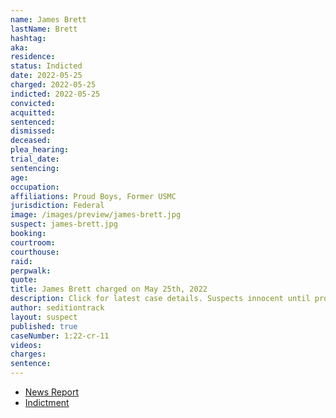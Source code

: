 ```yaml
---
name: James Brett
lastName: Brett
hashtag:
aka:
residence:
status: Indicted
date: 2022-05-25
charged: 2022-05-25
indicted: 2022-05-25
convicted:
acquitted:
sentenced:
dismissed:
deceased:
plea_hearing:
trial_date:
sentencing:
age:
occupation:
affiliations: Proud Boys, Former USMC
jurisdiction: Federal
image: /images/preview/james-brett.jpg
suspect: james-brett.jpg
booking:
courtroom:
courthouse:
raid:
perpwalk:
quote:
title: James Brett charged on May 25th, 2022
description: Click for latest case details. Suspects innocent until proven guilty.
author: seditiontrack
layout: suspect
published: true
caseNumber: 1:22-cr-11
videos:
charges:
sentence:
---
```


- [News Report](https://www.tampabay.com/news/clearwater/2022/06/03/men-from-clearwater-lakeland-latest-florida-arrests-in-us-capitol-riot/)
- [Indictment](https://www.justice.gov/usao-dc/case-multi-defendant/file/1510576/download)

